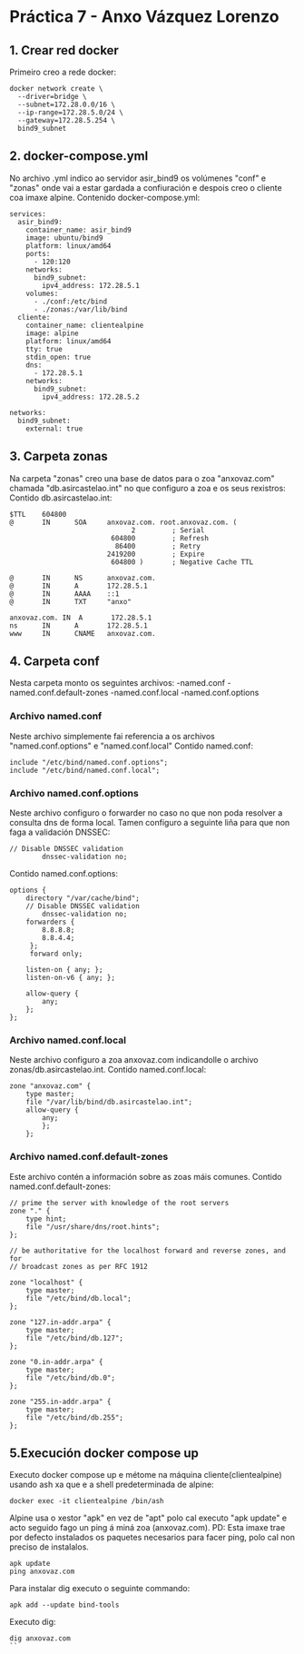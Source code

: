 # Práctica 7 - Anxo Vázquez Lorenzo
## 1. Crear red docker
Primeiro creo a rede docker:
```shell
docker network create \
  --driver=bridge \
  --subnet=172.28.0.0/16 \
  --ip-range=172.28.5.0/24 \
  --gateway=172.28.5.254 \
  bind9_subnet
```
## 2. docker-compose.yml
No archivo .yml indico ao servidor asir_bind9 os volúmenes "conf" e "zonas" onde vai a estar gardada a confiuración e despois creo o cliente coa imaxe alpine.
Contenido docker-compose.yml:
```shell
services:
  asir_bind9:
    container_name: asir_bind9
    image: ubuntu/bind9
    platform: linux/amd64
    ports:
      - 120:120
    networks:
      bind9_subnet:
        ipv4_address: 172.28.5.1
    volumes:
      - ./conf:/etc/bind
      - ./zonas:/var/lib/bind
  cliente:
    container_name: clientealpine
    image: alpine
    platform: linux/amd64
    tty: true
    stdin_open: true
    dns:
      - 172.28.5.1
    networks:
      bind9_subnet:
        ipv4_address: 172.28.5.2

networks:
  bind9_subnet:
    external: true

```
## 3. Carpeta zonas
Na carpeta "zonas" creo una base de datos para o zoa "anxovaz.com" chamada "db.asircastelao.int" no que configuro a zoa e os seus rexistros:
Contido db.asircastelao.int:
```shell
$TTL    604800
@       IN      SOA     anxovaz.com. root.anxovaz.com. (
                              2         ; Serial
                         604800         ; Refresh
                          86400         ; Retry
                        2419200         ; Expire
                         604800 )       ; Negative Cache TTL

@       IN      NS      anxovaz.com.
@       IN      A       172.28.5.1      
@       IN      AAAA    ::1             
@       IN      TXT     "anxo"

anxovaz.com. IN  A       172.28.5.1     
ns      IN      A       172.28.5.1      
www     IN      CNAME   anxovaz.com.    

```

## 4. Carpeta conf
Nesta carpeta monto os seguintes archivos:
-named.conf
-named.conf.default-zones
-named.conf.local
-named.conf.options

### Archivo named.conf
Neste archivo simplemente fai referencia a os archivos "named.conf.options" e "named.conf.local"
Contido named.conf:
```shell
include "/etc/bind/named.conf.options";
include "/etc/bind/named.conf.local";
```

### Archivo named.conf.options
Neste archivo configuro o forwarder no caso no que non poda resolver a consulta dns de forma local.
Tamen configuro a seguinte liña para que non faga a validación DNSSEC:
```shell
// Disable DNSSEC validation
        dnssec-validation no;

```
Contido named.conf.options:
```shell
options {
	directory "/var/cache/bind";
	// Disable DNSSEC validation
        dnssec-validation no;
	forwarders {
		8.8.8.8;
		8.8.4.4;
	 };
	 forward only;

	listen-on { any; };
	listen-on-v6 { any; };

	allow-query {
		any;
	};
};
```

### Archivo named.conf.local
Neste archivo configuro a zoa anxovaz.com indicandolle o archivo zonas/db.asircastelao.int.
Contido named.conf.local:
```shell
zone "anxovaz.com" {
	type master;
	file "/var/lib/bind/db.asircastelao.int";
	allow-query {
		any;
		};
	};
```

### Archivo named.conf.default-zones
Este archivo contén a información sobre as zoas máis comunes.
Contido named.conf.default-zones:
```shell
// prime the server with knowledge of the root servers
zone "." {
	type hint;
	file "/usr/share/dns/root.hints";
};

// be authoritative for the localhost forward and reverse zones, and for
// broadcast zones as per RFC 1912

zone "localhost" {
	type master;
	file "/etc/bind/db.local";
};

zone "127.in-addr.arpa" {
	type master;
	file "/etc/bind/db.127";
};

zone "0.in-addr.arpa" {
	type master;
	file "/etc/bind/db.0";
};

zone "255.in-addr.arpa" {
	type master;
	file "/etc/bind/db.255";
};

```

## 5.Execución docker compose up
Executo docker compose up e métome na máquina cliente(clientealpine) usando ash xa que e a shell predeterminada de alpine:
```shell
docker exec -it clientealpine /bin/ash

```
Alpine usa o xestor "apk" en vez de "apt" polo cal executo "apk update" e acto seguido fago un ping á miná zoa (anxovaz.com).
PD: Esta imaxe trae por defecto instalados os paquetes necesarios para facer ping, polo cal non preciso de instalalos.
```shell
apk update
ping anxovaz.com
```

Para instalar dig executo o seguinte commando:
```shell
apk add --update bind-tools
```

Executo dig:
```shell
dig anxovaz.com
``















